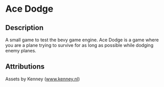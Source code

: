 # Ace Dodge

## Description

A small game to test the bevy game engine. Ace Dodge is a game where you are a plane trying to survive for as long as possible while dodging enemy planes.

## Attributions

Assets by Kenney (www.kenney.nl)
